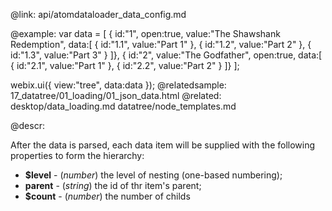 @link: api/atomdataloader_data_config.md

@example: 
var data = [
	{ id:"1", open:true, value:"The Shawshank Redemption", data:[
    	{ id:"1.1", value:"Part 1" },
    	{ id:"1.2", value:"Part 2" },
    	{ id:"1.3", value:"Part 3" }
  	]},
  	{ id:"2", value:"The Godfather", open:true, data:[
    	{ id:"2.1", value:"Part 1" },
    	{ id:"2.2", value:"Part 2" }
  	]}
];

webix.ui({
	view:"tree", data:data
});
@relatedsample:
	17_datatree/01_loading/01_json_data.html
@related:
	desktop/data_loading.md
    datatree/node_templates.md
    
@descr:

After the data is parsed, each data item will be supplied 
with the following properties to form the hierarchy: 

- **$level** - (*number*) the level of nesting (one-based numbering);
- **parent** - (*string*) the id of thr item's parent;
- **$count** - (*number*) the number of childs
	